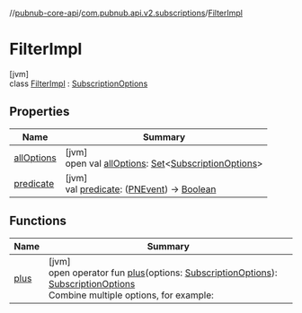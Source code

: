 //[pubnub-core-api](../../../index.md)/[com.pubnub.api.v2.subscriptions](../index.md)/[FilterImpl](index.md)

# FilterImpl

[jvm]\
class [FilterImpl](index.md) : [SubscriptionOptions](../-subscription-options/index.md)

## Properties

| Name | Summary |
|---|---|
| [allOptions](../-subscription-options/all-options.md) | [jvm]<br>open val [allOptions](../-subscription-options/all-options.md): [Set](https://kotlinlang.org/api/latest/jvm/stdlib/kotlin.collections/-set/index.html)&lt;[SubscriptionOptions](../-subscription-options/index.md)&gt; |
| [predicate](predicate.md) | [jvm]<br>val [predicate](predicate.md): ([PNEvent](../../com.pubnub.api.models.consumer.pubsub/-p-n-event/index.md)) -&gt; [Boolean](https://kotlinlang.org/api/latest/jvm/stdlib/kotlin/-boolean/index.html) |

## Functions

| Name | Summary |
|---|---|
| [plus](../-subscription-options/plus.md) | [jvm]<br>open operator fun [plus](../-subscription-options/plus.md)(options: [SubscriptionOptions](../-subscription-options/index.md)): [SubscriptionOptions](../-subscription-options/index.md)<br>Combine multiple options, for example: |
